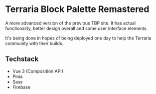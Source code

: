 # Terraria Block Palette Remastered
A more advanced version of the previous TBP site. It has actual functionality, better design overall and some user interface elements.

It's being done in hopes of being deployed one day to help the Terraria community with their builds.

## Techstack
- Vue 3 (Composition API)
- Pinia
- Sass
- Firebase
